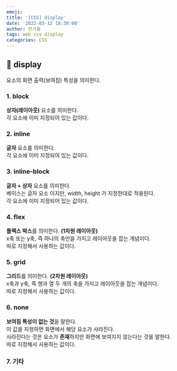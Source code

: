 ```yaml
---
emoji:
title: '[CSS] display'
date: '2022-03-12 18:30:00'
author: 안가을
tags: web css display
categories: CSS
---
```


## 💙 display

요소의 화면 출력(보여짐) 특성을 의미한다.

### 1. block

**상자(레이아웃)** 요소를 의미한다.<br />
각 요소에 이미 지정되어 있는 값이다.

### 2. inline

**글자** 요소를 의미한다.<br />
각 요소에 이미 지정되어 있는 값이다.

### 3. inline-block

**글자 + 상자** 요소를 의미한다.<br />
베이스는 글자 요소 이지만, width, height 가 지정한대로 적용된다.<br />
각 요소에 이미 지정되어 있는 값이다.

### 4. flex

**플렉스 박스**를 의미한다. **(1차원 레이아웃)**<br />
x축 또는 y축, 즉 하나의 축만을 가지고 레이아웃을 잡는 개념이다.<br />
따로 지정해서 사용하는 값이다.

### 5. grid

**그리드**를 의미한다. **(2차원 레이아웃)**<br />
x축과 y축, 즉 행과 열 두 개의 축을 가지고 레이아웃을 잡는 개념이다.<br />
따로 지정해서 사용하는 값이다.

### 6. none

**보여짐 특성이 없는 것**을 말한다.<br />
이 값을 지정하면 화면에서 해당 요소가 사라진다.<br />
사라진다는 것은 요소가 **존재**하지만 화면에 보여지지 않는다는 것을 말한다.<br />
따로 지정해서 사용하는 값이다.

### 7. 기타

```toc

```
